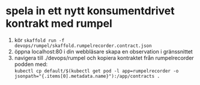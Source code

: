 
# spela in ett nytt konsumentdrivet kontrakt med rumpel
1. kör ```skaffold run -f devops/rumpel/skaffold.rumpelrecorder.contract.json```  
2. öppna localhost:80 i din webbläsare skapa en observation i gränssnittet
3. navigera till ./devops/rumpel och kopiera kontraktet från rumpelrecorder podden med:   
```kubectl cp default/$(kubectl get pod -l app=rumpelrecorder -o jsonpath="{.items[0].metadata.name}"):/app/contracts .```  

